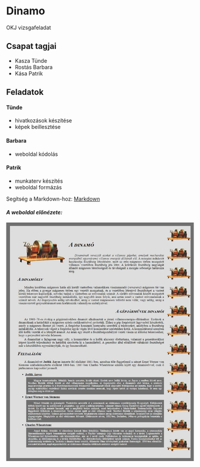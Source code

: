 # Dinamo
OKJ vizsgafeladat
## Csapat tagjai
- Kasza Tünde
- Rostás Barbara
- Kása Patrik

## Feladatok
 #### Tünde
 - hivatkozások készítése
 - képek beillesztése
 #### Barbara
 - weboldal  kódolás
 #### Patrik
 - munkaterv készítés
 - weboldal formázás


Segítség a Markdown-hoz: [Markdown](https://en.wikipedia.org/wiki/Markdown)

#### _A weboldal előnézete:_
![minta.jpg](minta.jpg)
